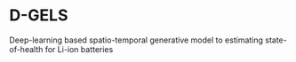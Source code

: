 # D-GELS
Deep-learning based spatio-temporal generative model to estimating state-of-health for Li-ion batteries 
